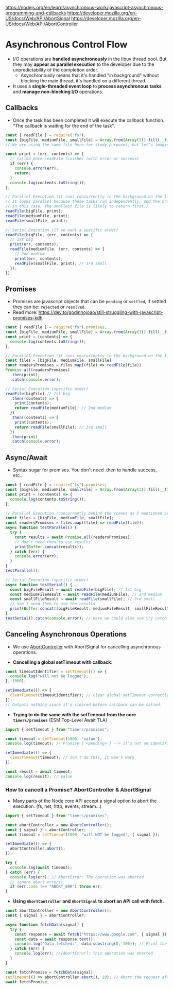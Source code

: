 https://nodejs.org/en/learn/asynchronous-work/javascript-asynchronous-programming-and-callbacks
https://developer.mozilla.org/en-US/docs/Web/API/AbortSignal
https://developer.mozilla.org/en-US/docs/Web/API/AbortController

# Asynchronous Control Flow

- I/O operations are **handled asynchronously** in the libuv thread pool. But they may **appear as parallel execution** to the developer due to the unpredictability of the completion order.
  - Asynchronously means that it's handled "in background" without blocking the main thread, it's handled on a different thread.
- It uses a **single-threaded event loop** to **process asynchronous tasks** and **manage non-blocking I/O** operations.

## Callbacks

- Once the task has been completed it will execute the callback function. "The callback is waiting for the end of the task".

```javascript
const { readFile } = require("fs");
const [bigFile, mediumFile, smallFile] = Array.from(Array(3)).fill(__filename); // __filename: current file path
// We are using the same file here for study purposes, but let’s imagine these are different files of varying sizes.

const print = (err, contents) => {
  // called once readFile finishes (with error or success)
  if (err) {
    console.error(err);
    return;
  }
  console.log(contents.toString());
};

// Parallel Execution (it runs concurrently in the background on the libuv thread pool.
// It looks parallel because these tasks run independently, and the order of completion is unpredictable.
// In this case, the smallest file is likely to return first.)
readFile(bigFile, print);
readFile(mediumFile, print);
readFile(smallFile, print);

// Serial Execution (if we want a specific order)
readFile(bigFile, (err, contents) => {
  // 1st big
  print(err, contents);
  readFile(mediumFile, (err, contents) => {
    // 2nd medium
    print(err, contents);
    readFile(smallFile, print); // 3rd small
  });
});
```

## Promises

- Promises are javascript objects that can be `pending` or `settled`, if settled they can be: `rejected` or `resolved`.
- Read more: https://dev.to/godinhojoao/still-struggling-with-javascript-promises-kdh

```javascript
const { readFile } = require("fs").promises;
const [bigFile, mediumFile, smallFile] = Array.from(Array(3)).fill(__filename); // __filename: current file path
const print = (contents) => {
  console.log(contents.toString());
};

// Parallel Execution (it runs concurrently in the background on the libuv thread pool, but looks parallel on js)
const files = [bigFile, mediumFile, smallFile]
const readersPromises = files.map((file) => readFile(file))
Promise.all(readersPromises)
  .then(print);
  .catch(console.error);

// Serial Execution (specific order)
readFile(bigFile) // 1st big
  .then((contents) => {
    print(contents);
    return readFile(mediumFile); // 2nd medium
  })
  .then((contents) => {
    print(contents);
    return readFile(smallFile); // 3rd small
  })
  .then(print)
  .catch(console.error);
```

## Async/Await

- Syntax sugar for promises. You don't need .then to handle success, etc...

```javascript
const { readFile } = require("fs").promises;
const [bigFile, mediumFile, smallFile] = Array.from(Array(3)).fill(__filename); // __filename: current file path
const print = (contents) => {
  console.log(contents.toString());
};

// Parallel Execution (concurrently behind the scenes as I mentioned before)
const files = [bigFile, mediumFile, smallFile];
const readersPromises = files.map((file) => readFile(file));
async function testParallel() {
  try {
    const results = await Promise.all(readersPromises);
    // don't need then to use results
    print(Buffer.concat(results));
  } catch (err) {
    console.error(err);
  }
}
testParallel();

// Serial Execution (specific order)
async function testSerial() {
  const bigFileResult = await readFile(bigFile); // 1st big
  const mediumFileResult = await readFile(mediumFile); // 2nd medium
  const smallFileResult = await readFile(smallFile); // 3rd small
  // don't need then to use the results
  print(Buffer.concat([bigFileResult, mediumFileResult, smallFileResult]));
}
testSerial().catch(console.error); // here we could also use try catch blocks inside the async function, but for study purposes I'm using .catch here
```

## Canceling Asynchronous Operations

- We use [AbortController](https://developer.mozilla.org/en-US/docs/Web/API/AbortController) with AbortSignal for cancelling asynchronous operations.

- **Cancelling a global setTimeout with callback**:

```javascript
const timeoutIdentifier = setTimeout(() => {
  console.log("will not be logged");
}, 1000);

setImmediate(() => {
  clearTimeout(timeoutIdentifier); // clear global setTimeout correctly
});
// Outputs nothing since it's cleared before callback can be called.
```

- **Trying to do the same with the setTimeout from the core `timers/promises`** (ESM Top-Level Await TLA)

```javascript
import { setTimeout } from "timers/promises";

const timeout = setTimeout(1000, "value");
console.log(timeout); // Promise { <pending> } --> it's not an identifier anymore, but a Promise

setImmediate(() => {
  clearTimeout(timeout); // don't do this, it won't work
});

const result = await timeout;
console.log(result); // value
```

### How to cancell a Promise? AbortController & AbortSignal

- Many parts of the Node core API accept a signal option to abort the execution. (fs, net, http, events, stream...)

```javascript
import { setTimeout } from "timers/promises";

const abortController = new AbortController();
const { signal } = abortController;
const timeout = setTimeout(1000, "will NOT be logged", { signal });

setImmediate(() => {
  abortController.abort();
});

try {
  console.log(await timeout);
} catch (err) {
  console.log(err); // AbortError: The operation was aborted
  // ignore abort errors:
  if (err.code !== "ABORT_ERR") throw err;
}
```

- **Using `AbortController` and `AbortSignal` to abort an API call with fetch.**

```javascript
const abortController = new AbortController();
const { signal } = abortController;

async function fetchData(signal) {
  try {
    const response = await fetch("https://www.google.com", { signal });
    const data = await response.text();
    console.log("Data fetched:", data.substring(0, 100)); // Print the first 100 chars
  } catch (err) {
    console.log(err); //[AbortError]: This operation was aborted
  }
}

const fetchPromise = fetchData(signal);
setTimeout(() => abortController.abort(), 10); // Abort the request after 10ms
await fetchPromise;
```
